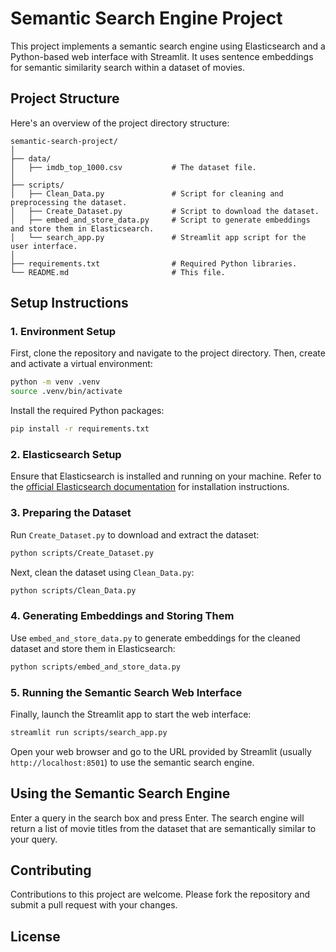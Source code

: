 
# Semantic Search Engine Project

This project implements a semantic search engine using Elasticsearch and a Python-based web interface with Streamlit. It uses sentence embeddings for semantic similarity search within a dataset of movies.

## Project Structure

Here's an overview of the project directory structure:

```
semantic-search-project/
│
├── data/
│   ├── imdb_top_1000.csv           # The dataset file.
│
├── scripts/
│   ├── Clean_Data.py               # Script for cleaning and preprocessing the dataset.
│   ├── Create_Dataset.py           # Script to download the dataset.
│   ├── embed_and_store_data.py     # Script to generate embeddings and store them in Elasticsearch.
│   └── search_app.py               # Streamlit app script for the user interface.
│
├── requirements.txt                # Required Python libraries.
└── README.md                       # This file.
```

## Setup Instructions

### 1. Environment Setup

First, clone the repository and navigate to the project directory. Then, create and activate a virtual environment:

```bash
python -m venv .venv
source .venv/bin/activate
```

Install the required Python packages:

```bash
pip install -r requirements.txt
```

### 2. Elasticsearch Setup

Ensure that Elasticsearch is installed and running on your machine. Refer to the [official Elasticsearch documentation](https://www.elastic.co/guide/en/elasticsearch/reference/current/install-elasticsearch.html) for installation instructions.

### 3. Preparing the Dataset

Run `Create_Dataset.py` to download and extract the dataset:

```bash
python scripts/Create_Dataset.py
```

Next, clean the dataset using `Clean_Data.py`:

```bash
python scripts/Clean_Data.py
```

### 4. Generating Embeddings and Storing Them

Use `embed_and_store_data.py` to generate embeddings for the cleaned dataset and store them in Elasticsearch:

```bash
python scripts/embed_and_store_data.py
```

### 5. Running the Semantic Search Web Interface

Finally, launch the Streamlit app to start the web interface:

```bash
streamlit run scripts/search_app.py
```

Open your web browser and go to the URL provided by Streamlit (usually `http://localhost:8501`) to use the semantic search engine.

## Using the Semantic Search Engine

Enter a query in the search box and press Enter. The search engine will return a list of movie titles from the dataset that are semantically similar to your query.

## Contributing

Contributions to this project are welcome. Please fork the repository and submit a pull request with your changes.

## License


